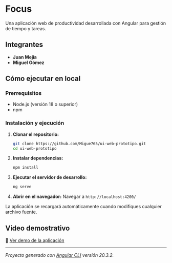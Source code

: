 # Focus

Una aplicación web de productividad desarrollada con Angular para gestión de tiempo y tareas.

## Integrantes

- **Juan Mejía**
- **Miguel Gómez**

## Cómo ejecutar en local

### Prerrequisitos
- Node.js (versión 18 o superior)
- npm

### Instalación y ejecución

1. **Clonar el repositorio:**
   ```bash
   git clone https://github.com/Migue765/ui-web-prototipo.git
   cd ui-web-prototipo
   ```

2. **Instalar dependencias:**
   ```bash
   npm install
   ```

3. **Ejecutar el servidor de desarrollo:**
   ```bash
   ng serve
   ```

4. **Abrir en el navegador:**
   Navegar a `http://localhost:4200/`

La aplicación se recargará automáticamente cuando modifiques cualquier archivo fuente.

## Video demostrativo

🎥 [Ver demo de la aplicación](https://link-al-video-demo)

---

*Proyecto generado con [Angular CLI](https://github.com/angular/angular-cli) versión 20.3.2.*